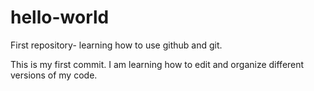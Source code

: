 # hello-world
First repository- learning how to use github and git.

This is my first commit. I am learning how to edit and organize different versions of my code.
